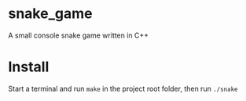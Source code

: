 # snake_game
A small console snake game written in C++

# Install
Start a terminal and run `make` in the project root folder, then run `./snake`
